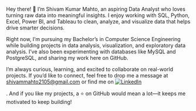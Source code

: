 Hey there! 👋
I’m Shivam Kumar Mahto, an aspiring Data Analyst who loves turning raw data into meaningful insights. I enjoy working with SQL, Python, Excel, Power BI, and Tableau to clean, analyze, and visualize data that helps drive smarter decisions.

Right now, I’m pursuing my Bachelor’s in Computer Science Engineering while building projects in data analysis, visualization, and exploratory data analysis. I’ve also been experimenting with databases like MySQL and PostgreSQL, and sharing my work here on GitHub.

I’m always curious, learning, and excited to collaborate on real-world projects. If you’d like to connect, feel free to drop me a message at shivammahto2105@gmail.com
 or find me on [![LinkedIn](https://img.shields.io/badge/LinkedIn-Connect-blue?logo=linkedin&style=flat-square)]([![LinkedIn](https://img.shields.io/badge/LinkedIn-Connect-blue?logo=linkedin&style=flat-square)](https://www.linkedin.com/in/your-username/)
)

. And if you like my projects, a ⭐ on GitHub would mean a lot—it keeps me motivated to keep building!
